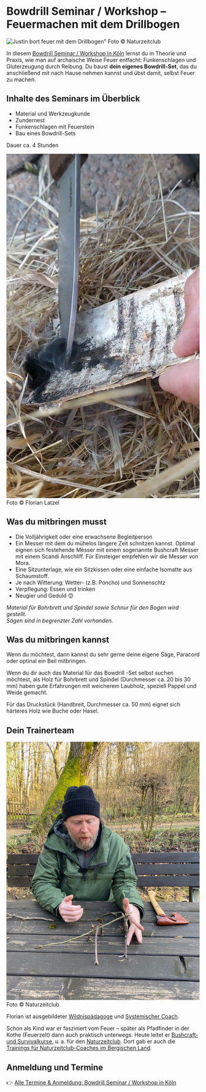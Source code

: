 # Bowdrill Seminar / Workshop – Feuermachen mit dem Drillbogen

![Justin bort feuer mit dem Drillbogen"](/images/justin-bowdrill-action.jpg)
Foto © Naturzeitclub

In diesem [Bowdrill Seminar / Workshop in Köln](https://florian.latzel.io/seminare/bowdrill-feuermachen.html) 
lernst du in Theorie und Praxis, 
wie man auf archaische Weise Feuer entfacht: Funkenschlagen und Gluterzeugung durch Reibung. 
Du baust **dein eigenes Bowdrill-Set**, 
das du anschließend mit nach Hause nehmen kannst und übst damit, selbst Feuer zu machen.

## Inhalte des Seminars im Überblick

- Material und Werkzeugkunde
- Zundernest
- Funkenschlagen mit Feuerstein
- Bau eines Bowdrill-Sets

Dauer ca. 4 Stunden  

![Übertragung der erzeugten Glut in das Glutnest](
/images/bowdrill-glut-uebertragung-glutnest.png "Übertragung der erzeugten Glut in das Glutnest")
Foto © Florian Latzel

## Was du mitbringen musst

- Die Volljährigkeit oder eine erwachsene Begleitperson
- Ein Messer mit dem du mühelos längere Zeit schnitzen kannst. 
Optimal eignen sich festehende Messer mit einem sogenannte Bushcraft Messer 
mit einem Scandi Anschliff. Für Einsteiger empfehlen wir die Messer von Mora.
- Eine Sitzunterlage, wie ein Sitzkissen oder eine einfache Isomatte aus Schaumstoff.
- Je nach Witterung: Wetter- (z.B. Poncho) und Sonnenschtz 
- Verpflegung: Essen und trinken
- Neugier und Geduld 😊  

*Material für Bohrbrett und Spindel sowie Schnur für den Bogen wird gestellt.  
Sägen sind in begrenzter Zahl vorhanden.*

## Was du mitbringen kannst

Wenn du möchtest, dann kannst du sehr gerne deine eigene Säge, Paracord
oder optinal ein Beil mitbringen.

Wenn du dir auch das Material für das Bowdrill -Set selbst suchen möchtest,
als Holz für Bohrbrett und Spindel (Durchmesser ca. 20 bis 30 mm) haben gute Erfahrungen mit weicherem Laubholz, 
speziell Pappel und Weide gemacht.

Für das Druckstück (Handbreit, Durchmesser ca. 50 mm) eignet sich härteres Holz wie Buche oder Hasel.

## Dein Trainerteam

![Florian baut das Modell einer Debris Hut](/images/florian-latzel-modell-debris-hut.jpg)
Foto © Naturzeitclub

Florian ist ausgebildeter [Wildnispädagoge](https://florian.latzel.io/thema/wildnispadagogik/) 
und [Systemischer Coach](https://florian.latzel.io/coaching.html). 

Schon als Kind war er fasziniert vom Feuer – später als  Pfadfinder in der Kothe (Feuerzelt) dann auch praktisch unterwegs. 
Heute leitet er [Bushcraft- und Survivalkurse](https://florian.latzel.io/wildnistraining.html),
u. a. für den [Naturzeitclub](https://naturzeit.club). 
Dort gab er auch die [Trainings für Naturzeitclub-Coaches im Bergischen Land](
https://florian.latzel.io/bushcraft-training-naturzeitclub-coaches-bergischen-land.html).

## Anmeldung und Termine

👉 [Alle Termine & Anmeldung: Bowdrill Seminar / Workshop in Köln](https://florian.latzel.io/seminare/bowdrill-feuermachen.html)
